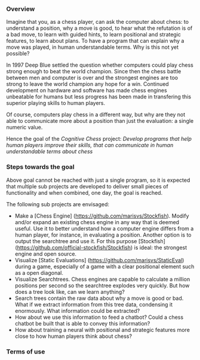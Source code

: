 ### Overview

Imagine that you, as a chess player, can ask the computer about chess: to understand a position, why a move is good, to hear what the refutation is of a bad move, to learn with guided hints, to learn positional and strategic features, to learn about plans. To have a program that can explain why a move was played, in human understandable terms. Why is this not yet possible?

In 1997 Deep Blue settled the question whether computers could play chess strong enough to beat the world champion. Since then the chess battle between men and computer is over and the strongest engines are too strong to leave the world champion any hope for a win.
Continued development on hardware and software has made chess engines unbeatable for humans but less progress has been made in transfering this superior playing skills to human players.

Of course, computers play chess in a different way, but why are they not able to communicate more about a position than just the evaluation: a single numeric value.

Hence the goal of the *Cognitive Chess* project:
*Develop programs that help human players improve their skills, that can communicate in human understandable terms about chess*


### Steps towards the goal

Above goal cannot be reached with just a single program, so it is expected that multiple sub projects are developed to deliver small pieces of functionality and when combined, one day, the goal is reached.

The following sub projects are envisaged:
* Make a [Chess Engine] (https://github.com/marisvs/Stockfish). Modify and/or expand an existing chess engine in any way that is deemed useful. Use it to better understand how a computer engine differs from a human player, for instance, in evaluating a position. Another option is to output the searchtree and use it.
For this purpose [Stockfish] (https://github.com/official-stockfish/Stockfish) is ideal: the strongest engine and open source.
* Visualize [Static Evaluations] (https://github.com/marisvs/StaticEval) during a game, especially of a game with a clear positional element such as a open diagonal.
* Visualize Searchtrees. Chess engines are capable to calculate a million positions per second so the searchtree explodes very quickly. But how does a tree look like, can we learn anything?
* Search trees contain the raw data about why a move is good or bad. What if we extract information from this tree data, condensing it enormously. What information could be extracted?
* How about we use this information to feed a chatbot? Could a chess chatbot be built that is able to convey this information?
* How about training a neural with positional and strategic features more close to how human players think about chess?



### Terms of use

